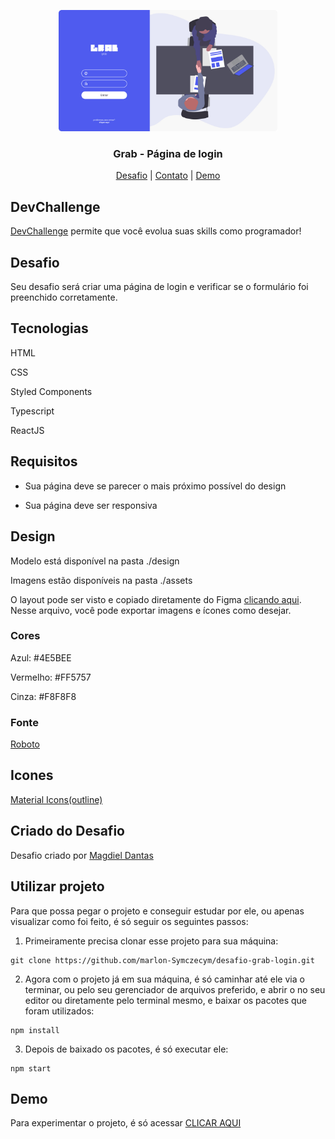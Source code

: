 <p align="center">
  <img src="design/desktop-design.jpg" alt="Logo" width="350">
  <h3 align="center">Grab - Página de login</h3>
</p>
<p align="center">
  <a href="https://github.com/magdielndantas/grab-pagina-de-login">Desafio</a> | 
  <a href="https://www.linkedin.com/in/marlonsymczecym/">Contato</a> |
  <a href="https://desafio-grab-login.vercel.app//">Demo</a>
</p>


## DevChallenge
[DevChallenge](https://devchallenge.com.br/) permite que você evolua suas skills como programador!

## Desafio
Seu desafio será criar uma página de login e verificar se o formulário foi preenchido corretamente.

## Tecnologias
HTML

CSS

Styled Components

Typescript

ReactJS

## Requisitos
- Sua página deve se parecer o mais próximo possível do design

- Sua página deve ser responsiva

## Design
Modelo está disponível na pasta ./design

Imagens estão disponíveis na pasta ./assets

O layout pode ser visto e copiado diretamente do Figma [clicando aqui](https://www.figma.com/file/QYQm17sJV0ZhviTGOa1jmZ/Untitled?node-id=0%3A1). Nesse arquivo, você pode exportar imagens e ícones como desejar.

### Cores
Azul: #4E5BEE

Vermelho: #FF5757

Cinza: #F8F8F8

### Fonte
[Roboto](https://fonts.google.com/specimen/Roboto)

## Icones
[Material Icons(outline)](https://material.io/resources/icons/?style=outline)

## Criado do Desafio
Desafio criado por [Magdiel Dantas](https://github.com/magdielndantas)

## Utilizar projeto
Para que possa pegar o projeto e conseguir estudar por ele, ou apenas visualizar como foi feito, é só seguir os seguintes passos:

1. Primeiramente precisa clonar esse projeto para sua máquina:
~~~bah
git clone https://github.com/marlon-Symczecym/desafio-grab-login.git
~~~

2. Agora com o projeto já em sua máquina, é só caminhar até ele via o terminar, ou pelo seu gerenciador de arquivos preferido, e abrir o no seu editor ou diretamente pelo terminal mesmo, e baixar os pacotes que foram utilizados:
~~~bah
npm install
~~~

3. Depois de baixado os pacotes, é só executar ele:
~~~bah
npm start
~~~

## Demo

Para experimentar o projeto, é só acessar [CLICAR AQUI](https://desafio-grab-login.vercel.app)


